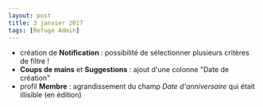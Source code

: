 ```yaml
---
layout: post
title: 3 janvier 2017
tags: [Refuge Admin]
---
```


- création de **Notification** : possibilité de sélectionner plusieurs critères de filtre !
- **Coups de mains** et **Suggestions** : ajout d'une colonne "Date de création"
- profil **Membre** : agrandissement du champ *Date d'anniversaire* qui était illisible (en édition)
